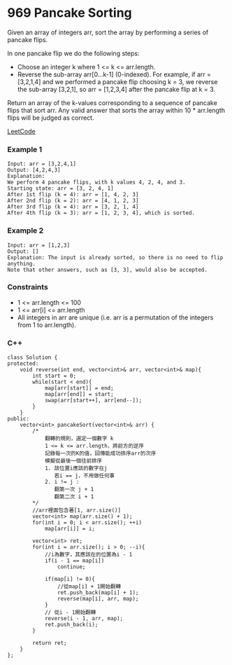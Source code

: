 # 969  Pancake Sorting

Given an array of integers arr, sort the array by performing a series of pancake flips.

In one pancake flip we do the following steps:

* Choose an integer k where 1 <= k <= arr.length.
* Reverse the sub-array arr[0...k-1] (0-indexed).
For example, if arr = [3,2,1,4] and we performed a pancake flip choosing k = 3, we reverse the sub-array [3,2,1], so arr = [1,2,3,4] after the pancake flip at k = 3.

Return an array of the k-values corresponding to a sequence of pancake flips that sort arr. Any valid answer that sorts the array within 10 * arr.length flips will be judged as correct.
 

[LeetCode](https://leetcode.cn/problems/pancake-sorting/)


### Example 1

```
Input: arr = [3,2,4,1]
Output: [4,2,4,3]
Explanation: 
We perform 4 pancake flips, with k values 4, 2, 4, and 3.
Starting state: arr = [3, 2, 4, 1]
After 1st flip (k = 4): arr = [1, 4, 2, 3]
After 2nd flip (k = 2): arr = [4, 1, 2, 3]
After 3rd flip (k = 4): arr = [3, 2, 1, 4]
After 4th flip (k = 3): arr = [1, 2, 3, 4], which is sorted.
```

### Example 2

```
Input: arr = [1,2,3]
Output: []
Explanation: The input is already sorted, so there is no need to flip anything.
Note that other answers, such as [3, 3], would also be accepted.
```

### Constraints

* 1 <= arr.length <= 100
* 1 <= arr[i] <= arr.length
* All integers in arr are unique (i.e. arr is a permutation of the integers from 1 to arr.length).

### C++ 

```
class Solution {
protected:
    void reverse(int end, vector<int>& arr, vector<int>& map){
        int start = 0;
        while(start < end){
            map[arr[start]] = end;
            map[arr[end]] = start;
            swap(arr[start++], arr[end--]);
        }
    }
public:
    vector<int> pancakeSort(vector<int>& arr) {
        /*
            翻轉的規則，選定一個數字 k
            1 <= k <= arr.length，將前方的逆序
            記錄每一次的K的值，回傳能成功排序arr的次序
            模擬從最後一個往前排序
            1. 該位置i應該的數字在j
               若i == j，不用做任何事
            2. i != j :
               翻第一次 j + 1
               翻第二次 i + 1
        */
        //arr裡面包含著[1, arr.size()]
        vector<int> map(arr.size() + 1);
        for(int i = 0; i < arr.size(); ++i)
            map[arr[i]] = i;

        vector<int> ret;
        for(int i = arr.size(); i > 0; --i){
            //i為數字，其應該在的位置為i - 1
            if(i - 1 == map[i])
                continue;

            if(map[i] != 0){
                //從map[i] + 1開始翻轉
                ret.push_back(map[i] + 1);
                reverse(map[i], arr, map);
            }
            // 從i - 1開始翻轉
            reverse(i - 1, arr, map);
            ret.push_back(i);                
        }

        return ret;
    }
};
```